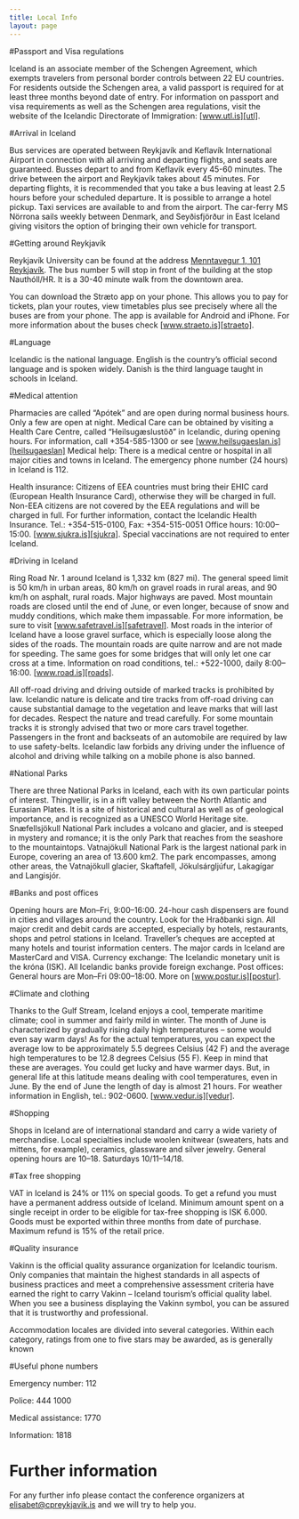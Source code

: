 ```yaml
---
title: Local Info
layout: page
---
```


#Passport and Visa regulations

Iceland is an associate member of the Schengen Agreement, which exempts
travelers from personal border controls between 22 EU countries. For residents
outside the Schengen area, a valid passport is required for at least three
months beyond date of entry. For information on passport and visa requirements
as well as the Schengen area regulations, visit the website of the Icelandic
Directorate of Immigration: [www.utl.is][utl].

#Arrival in Iceland

Bus services are operated between Reykjavík and Keflavík International Airport
in connection with all arriving and departing flights, and seats are guaranteed.
Busses depart to and from Keflavík every 45-60 minutes. The drive between the
airport and Reykjavík takes about 45 minutes. For departing flights, it is
recommended that you take a bus leaving at least 2.5 hours before your scheduled
departure. It is possible to arrange a hotel pickup. Taxi services are available
to and from the airport. The car-ferry MS Nörrona sails weekly between Denmark,
and Seyðisfjörður in East Iceland giving visitors the option of bringing their
own vehicle for transport.

#Getting around Reykjavík

Reykjavík University can be found at the address [Menntavegur 1, 101
Reykjavík][maptouniversity]. The bus number 5 will stop in front of the building
at the stop Nauthóll/HR. It is a 30-40 minute walk from the downtown area.

You can download the Stræto app on your phone. This allows you to pay for
tickets, plan your routes, view timetables plus see precisely where all the
buses are from your phone. The app is available for Android and iPhone. For more
information about the buses check [www.straeto.is][straeto].

#Language

Icelandic is the national language. English is the country’s official second
language and is spoken widely. Danish is the third language taught in schools in
Iceland.

#Medical attention

Pharmacies are called “Apótek” and are open during normal business hours. Only a
few are open at night. Medical Care can be obtained by visiting a Health Care
Centre, called “Heilsugæslustöð” in Icelandic, during opening hours. For
information, call +354-585-1300 or see [www.heilsugaeslan.is][heilsugaeslan]
Medical help: There is a medical centre or hospital in all major cities and
towns in Iceland. The emergency phone number (24 hours) in Iceland is 112.

Health insurance: Citizens of EEA countries must bring their EHIC card (European
Health Insurance Card), otherwise they will be charged in full. Non-EEA citizens
are not covered by the EEA regulations and will be charged in full. For further
information, contact the Icelandic Health Insurance. Tel.: +354-515-0100, Fax:
+354-515-0051 Office hours: 10:00–15:00. [www.sjukra.is][sjukra]. Special
vaccinations are not required to enter Iceland.

#Driving in Iceland

Ring Road Nr. 1 around Iceland is 1,332 km (827 mi). The general speed limit is
50 km/h in urban areas, 80 km/h on gravel roads in rural areas, and 90 km/h on
asphalt, rural roads. Major highways are paved. Most mountain roads are closed
until the end of June, or even longer, because of snow and muddy conditions,
which make them impassable. For more information, be sure to visit
[www.safetravel.is][safetravel]. Most roads in the interior of Iceland have a
loose gravel surface, which is especially loose along the sides of the roads.
The mountain roads are quite narrow and are not made for speeding. The same goes
for some bridges that will only let one car cross at a time. Information on road
conditions, tel.: +522-1000, daily 8:00–16:00. [www.road.is][roads].

All off-road driving and driving outside of marked tracks is prohibited by law.
Icelandic nature is delicate and tire tracks from off-road driving can cause
substantial damage to the vegetation and leave marks that will last for decades.
Respect the nature and tread carefully. For some mountain tracks it is strongly
advised that two or more cars travel together. Passengers in the front and
backseats of an automobile are required by law to use safety-belts. Icelandic
law forbids any driving under the influence of alcohol and driving while talking
on a mobile phone is also banned.

#National Parks

There are three National Parks in Iceland, each with its own particular points
of interest. Thingvellir, is in a rift valley between the North Atlantic and
Eurasian Plates. It is a site of historical and cultural as well as of
geological importance, and is recognized as a UNESCO World Heritage site.
Snæfellsjökull National Park includes a volcano and glacier, and is steeped in
mystery and romance; it is the only Park that reaches from the seashore to the
mountaintops. Vatnajökull National Park is the largest national park in Europe,
covering an area of 13.600 km2. The park encompasses, among other areas, the
Vatnajökull glacier, Skaftafell, Jökulsárgljúfur, Lakagígar and Langisjór.

#Banks and post offices

Opening hours are Mon–Fri, 9:00–16:00. 24-hour cash dispensers are found in
cities and villages around the country. Look for the Hraðbanki sign. All major
credit and debit cards are accepted, especially by hotels, restaurants, shops
and petrol stations in Iceland. Traveller’s cheques are accepted at many hotels
and tourist information centers. The major cards in Iceland are MasterCard and
VISA. Currency exchange: The Icelandic monetary unit is the króna (ISK). All
Icelandic banks provide foreign exchange. Post offices: General hours are
Mon–Fri 09:00–18:00. More on [www.postur.is][postur].

#Climate and clothing

Thanks to the Gulf Stream, Iceland enjoys a cool, temperate maritime climate;
cool in summer and fairly mild in winter. The month of June is characterized by
gradually rising daily high temperatures – some would even say warm days! As for
the actual temperatures, you can expect the average low to be approximately 5.5
degrees Celsius (42 F) and the average high temperatures to be 12.8 degrees
Celsius (55 F). Keep in mind that these are averages. You could get lucky and
have warmer days. But, in general life at this latitude means dealing with cool
temperatures, even in June. By the end of June the length of day is almost 21
hours. For weather information in English, tel.: 902-0600.
[www.vedur.is][vedur].

#Shopping

Shops in Iceland are of international standard and carry a wide variety of
merchandise. Local specialties include woolen knitwear (sweaters, hats and
mittens, for example), ceramics, glassware and silver jewelry. General opening
hours are 10–18. Saturdays 10/11–14/18.

#Tax free shopping

VAT in Iceland is 24% or 11% on special goods. To get a refund you must have a
permanent address outside of Iceland. Minimum amount spent on a single receipt
in order to be eligible for tax-free shopping is ISK 6.000. Goods must be
exported within three months from date of purchase. Maximum refund is 15% of the
retail price.

#Quality insurance

Vakinn is the official quality assurance organization for Icelandic tourism.
Only companies that maintain the highest standards in all aspects of business
practices and meet a comprehensive assessment criteria have earned the right to
carry Vakinn – Iceland tourism’s official quality label. When you see a business
displaying the Vakinn symbol, you can be assured that it is trustworthy and
professional.

Accommodation locales are divided into several categories. Within each category,
ratings from one to five stars may be awarded, as is generally known

#Useful phone numbers

Emergency number: 112

Police: 444 1000

Medical assistance: 1770

Information: 1818

# Further information

For any further info please contact the conference organizers at
elisabet@cpreykjavik.is and we will try to help you.

[maptouniversity]: https://www.google.is/maps/place/Reykjavik+University/@64.1261982,-21.9331785,15z/data=!4m5!3m4!1s0x48d60b4e184b7e19:0xb87126c26f3d3420!8m2!3d64.1237635!4d-21.9269558
[straeto]: http://www.straeto.is/en
[heilsugaeslan]: http://www.heilsugaeslan.is
[roads]: http://www.road.is
[vedur]: http://en.vedur.is
[utl]: http://www.utl.is/index.php/en/
[sjukra]: http://www.sjukra.is
[safetravel]: http://www.safetravel.is
[postur]: http://www.postur.is/en
